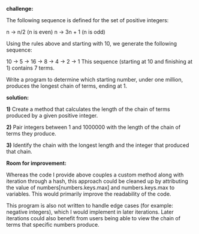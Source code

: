 <b>challenge:</b>

The following sequence is defined for the set of positive integers:

n → n/2 (n is even)
n → 3n + 1 (n is odd)

Using the rules above and starting with 10, we generate the following sequence:

10 → 5 → 16 → 8 → 4 → 2 → 1
This sequence (starting at 10 and finishing at 1) contains 7 terms. 

Write a program to determine which starting number, under one million, produces the longest chain of terms, ending at 1.


<b>solution:</b>

<b>1)</b> Create a method that calculates the length of the chain of terms produced by a given positive integer. 

<b>2)</b> Pair integers between 1 and 1000000 with the length of the chain of terms they produce.

<b>3)</b> Identify the chain with the longest length and the integer that produced that chain. 


<b>Room for improvement:</b>

Whereas the code I provide above couples a custom method along with iteration through a hash, this approach could be cleaned up by attributing the value of numbers[numbers.keys.max] and numbers.keys.max to variables. This would primarily improve the readability of the code. 

This program is also not written to handle edge cases (for example: negative integers), which I would implement in later iterations. Later iterations could also benefit from users being able to view the chain of terms that specific numbers produce. 


